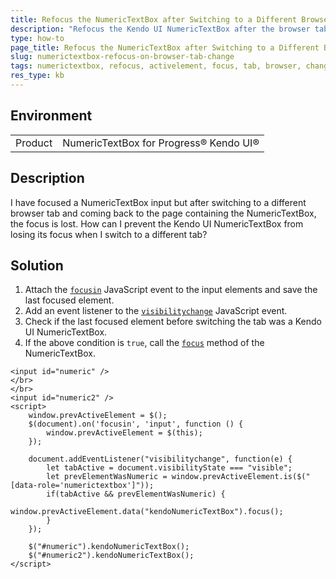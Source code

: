 ```yaml
---
title: Refocus the NumericTextBox after Switching to a Different Browser Tab
description: "Refocus the Kendo UI NumericTextBox after the browser tab has been changed."
type: how-to
page_title: Refocus the NumericTextBox after Switching to a Different Browser Tab | Kendo UI NumericTextBox for jQuery
slug: numerictextbox-refocus-on-browser-tab-change
tags: numerictextbox, refocus, activelement, focus, tab, browser, change, window, input, visibilitychange
res_type: kb
---
```


## Environment
<table>
	<tbody>
		<tr>
			<td>Product</td>
			<td>NumericTextBox for Progress® Kendo UI®</td>
		</tr>
	</tbody>
</table>


## Description

I have focused a NumericTextBox input but after switching to a different browser tab and coming back to the page containing the NumericTextBox, the focus is lost. How can I prevent the Kendo UI NumericTextBox from losing its focus when I switch to a different tab?

## Solution

1. Attach the [`focusin`](https://developer.mozilla.org/en-US/docs/Web/API/Element/focusin_event) JavaScript event to the input elements and save the last focused element.
1. Add an event listener to the [`visibilitychange`](https://developer.mozilla.org/en-US/docs/Web/API/Document/visibilitychange_event) JavaScript event.
1. Check if the last focused element before switching the tab was a Kendo UI NumericTextBox.
1. If the above condition is `true`, call the [`focus`](https://docs.telerik.com/kendo-ui/api/javascript/ui/numerictextbox/methods/focus) method of the NumericTextBox.

```dojo
<input id="numeric" />
</br>
</br>
<input id="numeric2" />
<script>
    window.prevActiveElement = $();
    $(document).on('focusin', 'input', function () {
        window.prevActiveElement = $(this);
    });

    document.addEventListener("visibilitychange", function(e) {
        let tabActive = document.visibilityState === "visible";
        let prevElementWasNumeric = window.prevActiveElement.is($("[data-role='numerictextbox']"));
        if(tabActive && prevElementWasNumeric) {
             window.prevActiveElement.data("kendoNumericTextBox").focus();
        }
    });
  
    $("#numeric").kendoNumericTextBox();
    $("#numeric2").kendoNumericTextBox();
</script>
``` 
